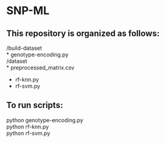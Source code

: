 # SNP-ML

## This repository is organized as follows:
  /build-dataset <br />
    * genotype-encoding.py <br />
  /dataset <br />
    * preprocessed_matrix.csv 
  * rf-knn.py
  * rf-svm.py

## To run scripts:
  python genotype-encoding.py <br />
  python rf-knn.py <br />
  python rf-svm.py <br />
